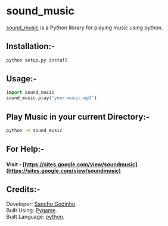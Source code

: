 # sound_music

[sound_music](https://github.com/sancho1952007/sound_music) is a Python library for playing music using python.

## Installation:-

```bash
python setup.py install
```

## Usage:-

```python
import sound_music
sound_music.play('your-music.mp3')
```

## Play Music in your current Directory:-

```bash
python -m sound_music
```
## For Help:-

#### Visit - [https://sites.google.com/view/soundmusic](https://sites.google.com/view/soundmusic)

## Credits:-

Developer: [Sancho Godinho](https://github.com/sancho1952007).  
Built Using: [Pygame](https://pygame.org).  
Built Language: [python](https://python.org).
